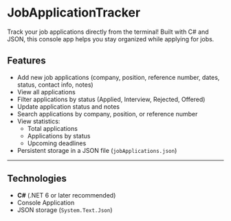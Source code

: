 # JobApplicationTracker
Track your job applications directly from the terminal! Built with C# and JSON, this console app helps you stay organized while applying for jobs.

## Features

- Add new job applications (company, position, reference number, dates, status, contact info, notes)
- View all applications
- Filter applications by status (Applied, Interview, Rejected, Offered)
- Update application status and notes
- Search applications by company, position, or reference number
- View statistics:
  - Total applications
  - Applications by status
  - Upcoming deadlines
- Persistent storage in a JSON file (`jobApplications.json`)

---

## Technologies

- **C#** (.NET 6 or later recommended)
- Console Application
- JSON storage (`System.Text.Json`)
